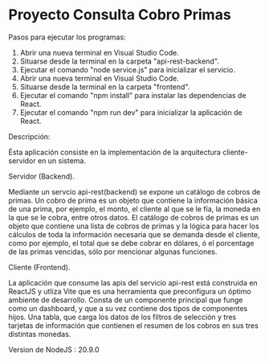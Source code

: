 ﻿# Proyecto Consulta Cobro Primas
Pasos para ejecutar los programas:

1. Abrir una nueva terminal en Visual Studio Code.
2. Situarse desde la terminal en la carpeta "api-rest-backend".
3. Ejecutar el comando "node service.js" para inicializar el servicio.
4. Abrir una nueva terminal en Visual Studio Code.
5. Situarse desde la terminal en la carpeta "frontend".
6. Ejecutar el comando "npm install" para instalar las dependencias de React.
7. Ejecutar el comando "npm run dev" para inicializar la aplicación de React.

Descripción:

Ésta aplicación consiste en la implementación de la arquitectura cliente-servidor en un sistema.

Servidor (Backend).

 Mediante un servcio api-rest(backend) se expone un catálogo de cobros de primas. Un cobro de prima es un objeto que contiene la información básica de una prima, por ejemplo, el monto, el cliente al que se le fía, la moneda en la que se le cobra, entre otros datos. El catálogo de cobros de primas es un objeto que contiene una lista de cobros de primas y la lógica para hacer los cálculos de toda la información necesaria que se demanda desde el cliente, como por ejemplo, el total que se debe cobrar en dólares, ó el porcentage de las primas vencidas, sólo por mencionar algunas funciones.

Cliente (Frontend).

 La aplicación que consume las apis del servicio api-rest  está construida en ReactJS y utliza Vite que es una herramienta que preconfigura un óptimo ambiente de desarrollo. Consta de un componente principal que funge como un dashboard, y que a su vez contiene dos tipos de componentes hijos. Una tabla, que carga los datos de los filtros de selección y tres tarjetas de información que contienen el resumen de los cobros en sus tres distintas monedas. 



Version de NodeJS : 20.9.0
